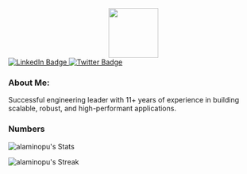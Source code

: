 <div id="header" align="center">
  <img src="https://media.giphy.com/media/M9gbBd9nbDrOTu1Mqx/giphy.gif" width="100"/>
</div>
<div id="badges">
  <a href="https://www.linkedin.com/in/alaminopu/">
    <img src="https://img.shields.io/badge/LinkedIn-blue?style=for-the-badge&logo=linkedin&logoColor=white" alt="LinkedIn Badge"/>
  </a>
  <a href="https://twitter.com/alaminopu">
    <img src="https://img.shields.io/badge/Twitter-blue?style=for-the-badge&logo=twitter&logoColor=white" alt="Twitter Badge"/>
  </a>
</div>
<div id="badges">
    <img src="https://komarev.com/ghpvc/?username=alaminopu&style=flat-square&color=blue" alt=""/>
</div>

### About Me:

Successful engineering leader with 11+ years of experience in building scalable, robust, and high-performant applications.

### Numbers

![alaminopu's Stats](https://github-readme-stats.vercel.app/api?username=alaminopu&theme=darcula&show_icons=true&hide_border=true&count_private=true)

![alaminopu's Streak](https://github-readme-streak-stats.herokuapp.com/?user=alaminopu&theme=darcula&hide_border=true)
